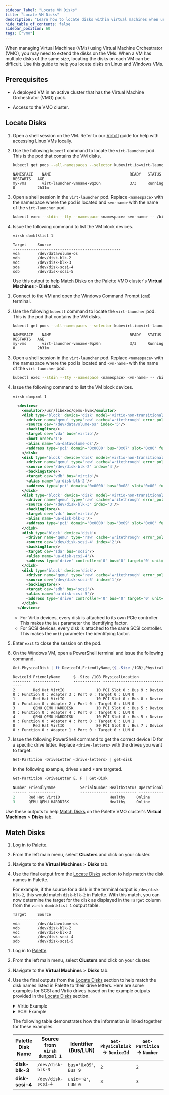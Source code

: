 ```yaml
---
sidebar_label: "Locate VM Disks"
title: "Locate VM Disks"
description: "Learn how to locate disks within virtual machines when using Palette's Virtual Machine Orchestrator (VMO)"
hide_table_of_contents: false
sidebar_position: 60
tags: ["vmo"]
---
```


When managing Virtual Machines (VMs) using Virtual Machine Orchestrator (VMO), you may need to extend the disks on the
VMs. When a VM has multiple disks of the same size, locating the disks on each VM can be difficult. Use this guide to
help you locate disks on Linux and Windows VMs.

## Prerequisites

- A deployed VM in an active cluster that has the Virtual Machine Orchestrator (VMO) pack.

- Access to the VMO cluster.

## Locate Disks

<Tabs groupId="operating-system">

<TabItem label="Linux" value="linux">

1. Open a shell session on the VM. Refer to our [Virtctl](./advanced-topics/access-cluster-with-virtctl.md) guide for
   help with accessing Linux VMs locally.

2. Use the following `kubectl` command to locate the `virt-launcher` pod. This is the pod that contains the VM disks.

   ```sh
   kubectl get pods --all-namespaces --selector kubevirt.io=virt-launcher
   ```

   ```shell hideClipboard title="Example output"
   NAMESPACE    NAME                                   READY   STATUS             RESTARTS   AGE
   my-vms       virt-launcher-vmname-9qz6n             3/3     Running            0          2h31m
   ```

3. Open a shell session in the `virt-launcher` pod. Replace `<namespace>` with the namespace where the pod is located
   and `<vm-name>` with the name of the `virt-launcher` pod.

   ```sh
   kubectl exec --stdin --tty --namespace <namespace> <vm-name> -- /bin/bash
   ```

4. Issue the following command to list the VM block devices.

   ```sh
   virsh domblklist 1
   ```

   ```shell hideClipboard title="Example output"
   Target     Source
   ------------------------------------------------
   vda        /dev/datavolume-os
   vdb        /dev/disk-blk-2
   vdc        /dev/disk-blk-3
   sda        /dev/disk-scsi-4
   sdb        /dev/disk-scsi-5
   ```

   Use this output to help [Match Disks](#match-disks) on the Palette VMO cluster's **Virtual Machines** > **Disks**
   tab.

</TabItem>

<TabItem label="Windows" value="windows">

1. Connect to the VM and open the Windows Command Prompt (`cmd`) terminal.

2. Use the following `kubectl` command to locate the `virt-launcher` pod. This is the pod that contains the VM disks.

   ```sh
   kubectl get pods --all-namespaces --selector kubevirt.io=virt-launcher
   ```

   ```shell hideClipboard title="Example output"
   NAMESPACE    NAME                                   READY   STATUS             RESTARTS   AGE
   my-vms       virt-launcher-vmname-9qz6n             3/3     Running            0          2h31m
   ```

3. Open a shell session in the `virt-launcher` pod. Replace `<namespace>` with the namespace where the pod is located
   and `<vm-name>` with the name of the `virt-launcher` pod.

   ```sh
   kubectl exec --stdin --tty --namespace <namespace> <vm-name> -- /bin/bash
   ```

4. Issue the following command to list the VM block devices.

   ```sh
   virsh dumpxml 1
   ```

   ```xml hideClipboard title="Example output" {22,24,26,30,32,34}
     <devices>
       <emulator>/usr/libexec/qemu-kvm</emulator>
       <disk type='block' device='disk' model='virtio-non-transitional'>
         <driver name='qemu' type='raw' cache='writethrough' error_policy='stop' discard='unmap'/>
         <source dev='/dev/datavolume-os' index='5'/>
         <backingStore/>
         <target dev='vda' bus='virtio'/>
         <boot order='1'>
         <alias name='ua-datavolume-os'/>
         <address type='pci' domain='0x0000' bus='0x07' slot='0x00' function='0x0'/>
       </disk>
       <disk type='block' device='disk' model='virtio-non-transitional'>
         <driver name='qemu' type='raw' cache='writethrough' error_policy='stop' discard='unmap'/>
         <source dev='/dev/disk-blk-2' index='4'/>
         <backingStore/>
         <target dev='vdb' bus='virtio'/>
         <alias name='ua-disk-blk-2'/>
         <address type='pci' domain='0x0000' bus='0x08' slot='0x00' function='0x0'/>
       </disk>
       <disk type='block' device='disk' model='virtio-non-transitional'>
         <driver name='qemu' type='raw' cache='writethrough' error_policy='stop' discard='unmap'/>
         <source dev='/dev/disk-blk-3' index='3'/>
         <backingStore/>
         <target dev='vdc' bus='virtio'/>
         <alias name='ua-disk-blk-3'/>
         <address type='pci' domain='0x0000' bus='0x09' slot='0x00' function='0x0'/>
       </disk>
       <disk type='block' device='disk'>
         <driver name='qemu' type='raw' cache='writethrough' error_policy='stop' discard='unmap'/>
         <source dev='/dev/disk-scsi-4' index='2'/>
         <backingStore/>
         <target dev='sda' bus='scsi'/>
         <alias name='ua-disk-scsi-4'/>
         <address type='drive' controller='0' bus='0' target='0' unit='0'/>
       </disk>
       <disk type='block' device='disk'>
         <driver name='qemu' type='raw' cache='writethrough' error_policy='stop' discard='unmap'/>
         <source dev='/dev/disk-scsi-5' index='1'/>
         <backingStore/>
         <target dev='sdb' bus='scsi'/>
         <alias name='ua-disk-scsi-5'/>
         <address type='drive' controller='0' bus='0' target='0' unit='1'/>
       </disk>
     </devices>
   ```

   - For Virtio devices, every disk is attached to its own PCIe controller. This makes the `bus` parameter the
     identifying factor.
   - For SCSI devices, every disk is attached to the same SCSI controller. This makes the `unit` parameter the
     identifying factor.

5. Enter `exit` to close the session on the pod.

6. On the Windows VM, open a PowerShell terminal and issue the following command.

   ```powershell
   Get-PhysicalDisk | ft DeviceId,FriendlyName,{$_.Size /1GB},PhysicalLocation
   ```

   ```shell hideClipboard title="Example output"
   DeviceId FriendlyName      $_.Size /1GB PhysicalLocation
   -------- ------------      ------------ -------------------------------
   2        Red Hat VirtIO              10 PCI Slot 0 : Bus 9 : Device 0 : Function 0 : Adapter 3 : Port 0 : Target 0 : LUN 0
   1        Red Hat VirtIO              10 PCI Slot 0 : Bus 8 : Device 0 : Function 0 : Adapter 2 : Port 0 : Target 0 : LUN 0
   3        QEMU QEMU HARDDISK          10 PCI Slot 0 : Bus 5 : Device 0 : Function 0 : Adapter 4 : Port 0 : Target 0 : LUN 0
   4        QEMU QEMU HARDDISK          10 PCI Slot 0 : Bus 5 : Device 0 : Function 0 : Adapter 4 : Port 0 : Target 0 : LUN 1
   0        Red Hat VirtIO              80 PCI Slot 0 : Bus 7 : Device 0 : Function 0 : Adapter 1 : Port 0 : Target 0 : LUN 0
   ```

7. Issue the following PowerShell command to get the correct device ID for a specific drive letter. Replace
   `<drive-letters>` with the drives you want to target.

   ```powershell
   Get-Partition -DriveLetter <drive-letters> | get-disk
   ```

   In the following example, drives `E` and `F` are targeted.

   ```powershell hideClipboard title="Example command"
   Get-Partition -DriveLetter E, F | Get-Disk
   ```

   ```powershell hideClipboard title="Example output"
   Number FriendlyName           SerialNumber HealthStatus OperationalStatus TotalSize PartitionStyle
   ------ ------------           ------------ ------------ ---------------- ---------- --------------
   2      Red Hat VirtIO                      Healthy     Online                 10 GB GPT
   3      QEMU QEMU HARDDISK                  Healthy     Online                 10 GB GPT
   ```

Use these outputs to help [Match Disks](#match-disks) on the Palette VMO cluster's **Virtual Machines** > **Disks** tab.

</TabItem>

</Tabs>

## Match Disks

<Tabs groupId="operating-system">

<TabItem label="Linux" value="linux">

1. Log in to [Palette](https://console.spectrocloud.com).

2. From the left main menu, select **Clusters** and click on your cluster.

3. Navigate to the **Virtual Machines** > **Disks** tab.

4. Use the final output from the [Locate Disks](#locate-disks) section to help match the disk names in Palette.

   For example, if the source for a disk in the terminal output is `/dev/disk-blk-2`, this would match `disk-blk-2` in
   Palette. With this match, you can now determine the target for the disk as displayed in the `Target` column from the
   `virsh domblklist 1` output table.

   ```shell hideClipboard title="Example output" {4}
   Target     Source
   ------------------------------------------------
   vda        /dev/datavolume-os
   vdb        /dev/disk-blk-2
   vdc        /dev/disk-blk-3
   sda        /dev/disk-scsi-4
   sdb        /dev/disk-scsi-5
   ```

</TabItem>

<TabItem label="Windows" value="windows">

1. Log in to [Palette](https://console.spectrocloud.com).

2. From the left main menu, select **Clusters** and click on your cluster.

3. Navigate to the **Virtual Machines** > **Disks** tab.

4. Use the final outputs from the [Locate Disks](#locate-disks) section to help match the disk names listed in Palette
   to their drive letters. Here are some examples for SCSI and Virtio drives based on the example outputs provided in
   the [Locate Disks](#locate-disks) section.

   <!-- prettier-ignore -->
   <details>
   <summary> Virtio Example </summary>

   1. Palette shows a disk named **disk-blk-3**.
   2. In `virsh dumpxml 1`, the same device appears as `/dev/disk-blk-3`.

      ```xml hideClipboard
      <disk …>
       <source dev='/dev/disk-blk-3'/>
       <target dev='vdc' bus='virtio'/> <!-- Virtio drive, so bus number is the identifiable factor. -->
       <address … bus='0x09' …/>        <!-- Bus number is 0x09 in hexadecimal, which is 9 in decimal. -->
      </disk>
      ```

   3. The `Get-PhysicalDisk` output lists `DeviceId 2` on `Bus 9`, matching the `bus` value from the `virsh dumpxml 1`
      output.
   4. The `Get-Partition -DriveLetter E | get-disk` output displays `Number 2`. This confirms that drive **E** maps to
      `DeviceId 2` and, subsequently, **disk-blk-3** in Palette.

   </details>

   <!-- prettier-ignore -->
   <details>
   <summary> SCSI Example </summary>

   1. Palette shows a disk named **disk-scsi-4**.
   2. In `virsh dumpxml 1`, the same device appears as `/dev/disk-scsi-4`.

      ```xml hideClipboard
      <disk …>
       <source dev='/dev/disk-scsi-4'/>
       <target dev='sda' bus='scsi'/>   <!-- SCSI drive, so unit number is the identifiable factor. -->
       <address … unit='0'/>
      </disk>
      ```

   3. The `Get-PhysicalDisk` output lists `DeviceId 3` on `LUN 0`, matching the `unit` value from the `virsh dumpxml 1`
      output.
   4. The `Get-Partition -DriveLetter F | get-disk` output displays `Number 3`. This confirms that drive **F** maps to
      `DeviceId 3` and, subsequently, **disk-scsi-4** in Palette.

   </details>

   <!-- - In Palette, we have the **disk-blk-3** disk.
   - From the `virsh dumpxml 1` output, the `/dev/disk-blk-3` disk matches the disk named **disk-blk-3** in Palette.
   - We can confirm that this is a Virtio drive from the `<target dev='vdc' bus='virtio'/>` line. This means the Bus number is the identifiable factor for this disk.
   - The bus number can be found in the `<address ... bus='0x09' ... />` line as a hexadecimal, which is `9` in decimal.
   - From examining the `Get-PhysicalDisk` output, we can identify the `DeviceId` as `2` for the drive in `Bus 9`.
   - Using the `Get-Partition -DriveLetter E | get-disk` output, we can identify drive **E** as disk number `2`. This matches the `DeviceId` number from the `Get-PhysicalDisk` output.

   - In Palette, we have the **disk-scsi-4** disk.
   - From the `virsh dumpxml 1` output, the `/dev/disk-scsi-4` disk matches the disk named **disk-scsi-4** in Palette.
   - We can confirm that this is a SCSI drive from the `<target dev='sda' bus='scsi'/>` line. This means the unit (LUN) number is the identifiable factor for this disk.
   - The unit (LUN) number can be found in the `<address ... unit='0'/>` line, which is `0`.
   - From examining the `Get-PhysicalDisk` output, we can identify the `DeviceId` as `3` for the drive in `LUN 0`.
   - Using the `Get-Partition -DriveLetter F | get-disk` output, we can identify drive **F** as disk number `3`. This matches the `DeviceId` number from the `Get-PhysicalDisk` output. -->

   The following table demonstrates how the information is linked together for these examples.

   | Palette Disk Name | Source from `virsh dumpxml 1` | Identifier (Bus/LUN)  | `Get-PhysicalDisk` → `DeviceId` | `Get-Partition` → `Number` | Drive |
   | ----------------- | ----------------------------- | --------------------- | ------------------------------- | -------------------------- | ----- |
   | **disk-blk-3**    | `/dev/disk-blk-3`             | `bus='0x09'`, `Bus 9` | `2`                             | `2`                        | **E** |
   | **disk-scsi-4**   | `/dev/disk-scsi-4`            | `unit='0'`, `LUN 0`   | `3`                             | `3`                        | **F** |

</TabItem>

</Tabs>
